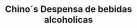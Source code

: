 ---
title: "Chino´s Despensa de bebidas alcoholicas"
url: /dulce-nombre/chino-s-despensa-de-bebidas-alcoholicas/
shop: bebidas
---